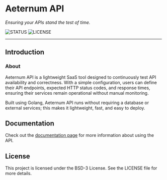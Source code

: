 # Aeternum API

_Ensuring your APIs stand the test of time._

![STATUS](https://img.shields.io/badge/status-active-brightgreen?style=for-the-badge)
![LICENSE](https://img.shields.io/badge/license-BSD3-blue?style=for-the-badge)

---

## Introduction

### About

Aeternum API is a lightweight SaaS tool designed to continuously test API availability
and correctness. With a simple configuration, users can define their API endpoints,
expected HTTP status codes, and response times, ensuring their services remain operational
without manual monitoring.

Built using Golang, Aeternum API runs without requiring a database or external services;
this makes it lightweight, fast, and easy to deploy.

## Documentation

Check out the [documentation page](https://jgfranco17.github.io/aeternum-api/) for more
information about using the API.

## License

This project is licensed under the BSD-3 License. See the LICENSE file for more details.
